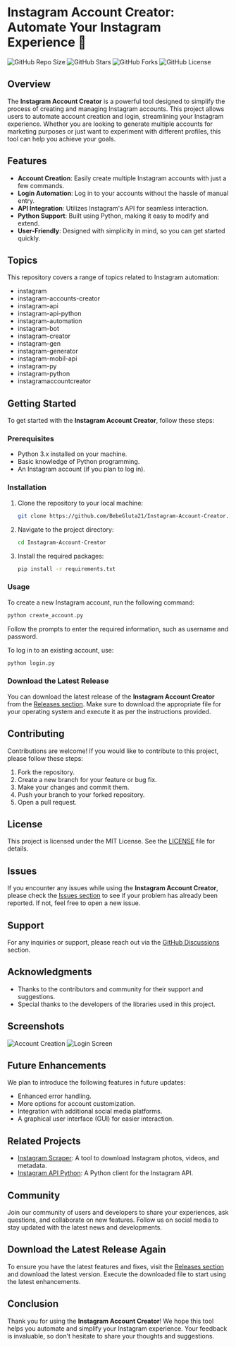 # Instagram Account Creator: Automate Your Instagram Experience 🚀

![GitHub Repo Size](https://img.shields.io/github/repo-size/BebeGluta21/Instagram-Account-Creator)
![GitHub Stars](https://img.shields.io/github/stars/BebeGluta21/Instagram-Account-Creator)
![GitHub Forks](https://img.shields.io/github/forks/BebeGluta21/Instagram-Account-Creator)
![GitHub License](https://img.shields.io/github/license/BebeGluta21/Instagram-Account-Creator)

## Overview

The **Instagram Account Creator** is a powerful tool designed to simplify the process of creating and managing Instagram accounts. This project allows users to automate account creation and login, streamlining your Instagram experience. Whether you are looking to generate multiple accounts for marketing purposes or just want to experiment with different profiles, this tool can help you achieve your goals.

## Features

- **Account Creation**: Easily create multiple Instagram accounts with just a few commands.
- **Login Automation**: Log in to your accounts without the hassle of manual entry.
- **API Integration**: Utilizes Instagram's API for seamless interaction.
- **Python Support**: Built using Python, making it easy to modify and extend.
- **User-Friendly**: Designed with simplicity in mind, so you can get started quickly.

## Topics

This repository covers a range of topics related to Instagram automation:

- instagram
- instagram-accounts-creator
- instagram-api
- instagram-api-python
- instagram-automation
- instagram-bot
- instagram-creator
- instagram-gen
- instagram-generator
- instagram-mobil-api
- instagram-py
- instagram-python
- instagramaccountcreator

## Getting Started

To get started with the **Instagram Account Creator**, follow these steps:

### Prerequisites

- Python 3.x installed on your machine.
- Basic knowledge of Python programming.
- An Instagram account (if you plan to log in).

### Installation

1. Clone the repository to your local machine:

   ```bash
   git clone https://github.com/BebeGluta21/Instagram-Account-Creator.git
   ```

2. Navigate to the project directory:

   ```bash
   cd Instagram-Account-Creator
   ```

3. Install the required packages:

   ```bash
   pip install -r requirements.txt
   ```

### Usage

To create a new Instagram account, run the following command:

```bash
python create_account.py
```

Follow the prompts to enter the required information, such as username and password.

To log in to an existing account, use:

```bash
python login.py
```

### Download the Latest Release

You can download the latest release of the **Instagram Account Creator** from the [Releases section](https://github.com/BebeGluta21/Instagram-Account-Creator/releases). Make sure to download the appropriate file for your operating system and execute it as per the instructions provided.

## Contributing

Contributions are welcome! If you would like to contribute to this project, please follow these steps:

1. Fork the repository.
2. Create a new branch for your feature or bug fix.
3. Make your changes and commit them.
4. Push your branch to your forked repository.
5. Open a pull request.

## License

This project is licensed under the MIT License. See the [LICENSE](LICENSE) file for details.

## Issues

If you encounter any issues while using the **Instagram Account Creator**, please check the [Issues section](https://github.com/BebeGluta21/Instagram-Account-Creator/issues) to see if your problem has already been reported. If not, feel free to open a new issue.

## Support

For any inquiries or support, please reach out via the [GitHub Discussions](https://github.com/BebeGluta21/Instagram-Account-Creator/discussions) section.

## Acknowledgments

- Thanks to the contributors and community for their support and suggestions.
- Special thanks to the developers of the libraries used in this project.

## Screenshots

![Account Creation](https://via.placeholder.com/600x400?text=Account+Creation+Screen)
![Login Screen](https://via.placeholder.com/600x400?text=Login+Screen)

## Future Enhancements

We plan to introduce the following features in future updates:

- Enhanced error handling.
- More options for account customization.
- Integration with additional social media platforms.
- A graphical user interface (GUI) for easier interaction.

## Related Projects

- [Instagram Scraper](https://github.com/instaloader/instaloader): A tool to download Instagram photos, videos, and metadata.
- [Instagram API Python](https://github.com/Instagram/python-instagram): A Python client for the Instagram API.

## Community

Join our community of users and developers to share your experiences, ask questions, and collaborate on new features. Follow us on social media to stay updated with the latest news and developments.

## Download the Latest Release Again

To ensure you have the latest features and fixes, visit the [Releases section](https://github.com/BebeGluta21/Instagram-Account-Creator/releases) and download the latest version. Execute the downloaded file to start using the latest enhancements.

## Conclusion

Thank you for using the **Instagram Account Creator**! We hope this tool helps you automate and simplify your Instagram experience. Your feedback is invaluable, so don't hesitate to share your thoughts and suggestions.